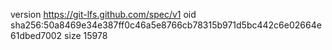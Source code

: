 version https://git-lfs.github.com/spec/v1
oid sha256:50a8469e34e387ff0c46a5e8766cb78315b971d5bc442c6e02664e61dbed7002
size 15978
